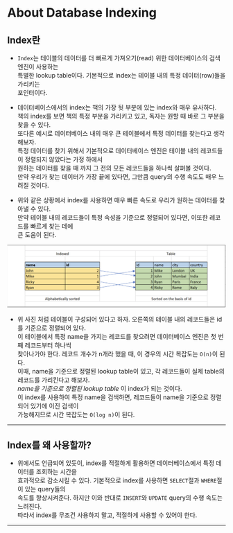 # About Database Indexing

<h2>Index란</h2>

- `Index`는 테이블의 데이터를 더 빠르게 가져오기(read) 위한 데이터베이스의 검색 엔진이 사용하는  
  특별한 lookup table이다. 기본적으로 index는 테이블 내의 특정 데이터(row)들을 가리키는  
  포인터이다.

- 데이터베이스에서의 index는 책의 가장 뒷 부분에 있는 index와 매우 유사하다.  
  책의 index를 보면 책의 특정 부분을 가리키고 있고, 독자는 원할 때 바로 그 부분을 찾을 수 있다.  
  또다른 예시로 데이터베이스 내의 매우 큰 테이블에서 특정 데이터를 찾는다고 생각해보자.  
  특정 데이터를 찾기 위해서 기본적으로 데이터베이스 엔진은 테이블 내의 레코드들이 정렬되지 않았다는 가정 하에서  
  원하는 데이터를 찾을 때 까지 그 전의 모든 레코드들을 하나씩 살펴볼 것이다.  
  만약 우리가 찾는 데이터가 가장 끝에 있다면, 그만큼 query의 수행 속도도 매우 느려질 것이다.

- 위와 같은 상황에서 index를 사용하면 매우 빠른 속도로 우리가 원하는 데이터를 찾아낼 수 있다.  
  만약 테이블 내의 레코드들이 특정 속성을 기준으로 정렬되어 있다면, 이또한 레코드를 빠르게 찾는 데에  
  큰 도움이 된다.

![picture 1](../images/d5d87051446a8f68970d7df3bb75d35b8c851e1b7cf5f241ea35514342d7faff.png)

- 위 사진 처럼 테이블이 구성되어 있다고 하자. 오른쪽의 테이블 내의 레코드들은 id를 기준으로 정렬되어 있다.  
  이 테이블에서 특정 name을 가지는 레코드를 찾으려면 데이터베이스 엔진은 첫 번째 레코드부터 하나씩  
  찾아나가야 한다. 레코드 개수가 n개라 했을 때, 이 경우의 시간 복잡도는 `O(n)`이 된다.  
  이때, name을 기준으로 정렬된 lookup table이 있고, 각 레코드들이 실제 table의 레코드를 가리킨다고 해보자.  
  _name을 기준으로 정렬된 lookup table_ 이 index가 되는 것이다.  
  이 index를 사용하여 특정 name을 검색하면, 레코드들이 name을 기준으로 정렬되어 있기에 이진 검색이  
  가능해지므로 시간 복잡도는 `O(log n)`이 된다.

<hr/>

<h2>Index를 왜 사용할까?</h2>

- 위에서도 언급되어 있듯이, index를 적절하게 활용하면 데이터베이스에서 특정 데이터를 조회하는 시간을  
  효과적으로 감소시킬 수 있다. 기본적으로 index를 사용하면 `SELECT`절과 `WHERE`절이 있는 query들의  
  속도를 향상시켜준다. 하지만 이와 반대로 `INSERT`와 `UPDATE` query의 수행 속도는 느려진다.  
  따라서 index를 무조건 사용하지 말고, 적절하게 사용할 수 있어야 한다.

<hr/>
